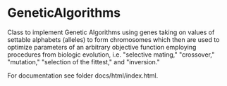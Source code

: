 # GeneticAlgorithms
Class to implement Genetic Algorithms using genes taking on values of settable
alphabets (alleles) to form chromosomes which then are used to optimize
parameters of an arbitrary objective function employing procedures from
biologic evolution, i.e. "selective mating," "crossover," "mutation,"
"selection of the fittest," and "inversion."

For documentation see folder docs/html/index.html.
